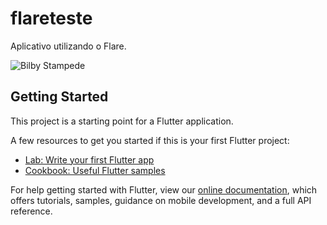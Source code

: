 # flareteste

Aplicativo utilizando o Flare.

![Bilby Stampede](https://github.com/moises100hp/Flare_Teste/blob/master/Captura%20de%20Tela%202020-11-28%20%C3%A0s%2012.54.56.png?raw=true)



## Getting Started

This project is a starting point for a Flutter application.

A few resources to get you started if this is your first Flutter project:

- [Lab: Write your first Flutter app](https://flutter.dev/docs/get-started/codelab)
- [Cookbook: Useful Flutter samples](https://flutter.dev/docs/cookbook)

For help getting started with Flutter, view our
[online documentation](https://flutter.dev/docs), which offers tutorials,
samples, guidance on mobile development, and a full API reference.
